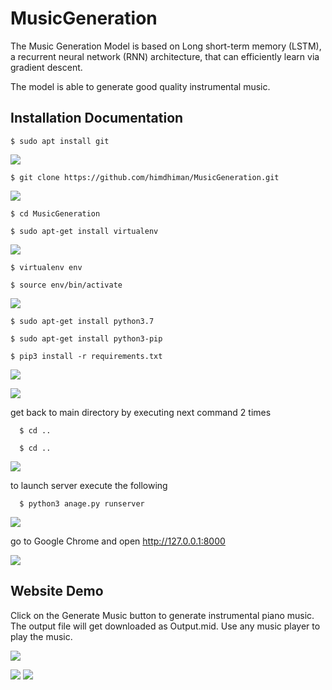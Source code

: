 # MusicGeneration


The Music Generation Model is based on Long short-term memory (LSTM), a recurrent neural network (RNN) architecture, that can efficiently learn via gradient descent.

The model is able to generate good quality instrumental music.


## Installation Documentation

    $ sudo apt install git
    
![](1.png)

    $ git clone https://github.com/himdhiman/MusicGeneration.git
    
![](2.png)
  
    $ cd MusicGeneration

    $ sudo apt-get install virtualenv
    
![](3.png)

    $ virtualenv env

    $ source env/bin/activate
    
![](4.png)
    
    $ sudo apt-get install python3.7
    
    $ sudo apt-get install python3-pip
    
    $ pip3 install -r requirements.txt
    
![](5.png)

    
![](6.png)
    
get back to main directory by executing next command 2 times

	  $ cd ..

	  $ cd ..
	  
![](7.png)
    
to launch server execute the following

	  $ python3 anage.py runserver
	  
![](8.png)
    
go to Google Chrome and open http://127.0.0.1:8000

![](9.png)
 
## Website Demo
 
Click on the Generate Music button to generate instrumental piano music. The output file will get downloaded as Output.mid. Use any music player to play the music.

![](Screenshots/11.png)














![](1.png)
![](2.png)

